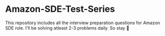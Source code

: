 # Amazon-SDE-Test-Series
This repository includes all the interview preparation questions for Amazon SDE role. I'll be solving atleast 2-3 problems daily. So stay 👀
